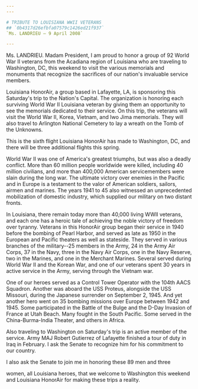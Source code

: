 ```yaml
---
---

# TRIBUTE TO LOUISIANA WWII VETERANS
## `0b4317d26efbfa07579c1426ed21f937`
`Ms. LANDRIEU — 9 April 2008`

---
```


 Ms. LANDRIEU. Madam President, I am proud to honor a group of 
92 World War II veterans from the Acadiana region of Louisiana who are 
traveling to Washington, DC, this weekend to visit the various 
memorials and monuments that recognize the sacrifices of our nation's 
invaluable service members.

Louisiana HonorAir, a group based in Lafayette, LA, is sponsoring 
this Saturday's trip to the Nation's Capital. The organization is 
honoring each surviving World War II Louisiana veteran by giving them 
an opportunity to see the memorials dedicated to their service. On this 
trip, the veterans will visit the World War II, Korea, Vietnam, and Iwo 
Jima memorials. They will also travel to Arlington National Cemetery to 
lay a wreath on the Tomb of the Unknowns.

This is the sixth flight Louisiana HonorAir has made to Washington, 
DC, and there will be three additional flights this spring.

World War II was one of America's greatest triumphs, but was also a 
deadly conflict. More than 60 million people worldwide were killed, 
including 40 million civilians, and more than 400,000 American 
servicemembers were slain during the long war. The ultimate victory 
over enemies in the Pacific and in Europe is a testament to the valor 
of American soldiers, sailors, airmen and marines. The years 1941 to 45 
also witnessed an unprecedented mobilization of domestic industry, 
which supplied our military on two distant fronts.

In Louisiana, there remain today more than 40,000 living WWII 
veterans, and each one has a heroic tale of achieving the noble victory 
of freedom over tyranny. Veterans in this HonorAir group began their 
service in 1940 before the bombing of Pearl Harbor, and served as late 
as 1950 in the European and Pacific theaters as well as stateside. They 
served in various branches of the military--25 members in the Army, 24 
in the Army Air Corps, 37 in the Navy, three in the Navy Air Corps, one 
in the Navy Reserve, two in the Marines, and one in the Merchant 
Marines. Several served during World War II and the Korean War, and one 
of our veterans spent 30 years in active service in the Army, serving 
through the Vietnam war.

One of our heroes served as a Control Tower Operator with the 104th 
AACS Squadron. Another was aboard the USS Proteus, alongside the USS 
Missouri, during the Japanese surrender on September 2, 1945. And yet 
another hero went on 35 bombing missions over Europe between 1942 and 
1945. Some participated in the Battle of the Bulge and the D-Day 
Invasion of France at Utah Beach. Many fought in the South Pacific. 
Some served in the China-Burma-India Theater, and others in Africa.

Also traveling to Washington on Saturday's trip is an active member 
of the service. Army MAJ Robert Gutierrez of Lafayette finished a tour 
of duty in Iraq in February. I ask the Senate to recognize him for his 
commitment to our country.

I also ask the Senate to join me in honoring these 89 men and three


women, all Louisiana heroes, that we welcome to Washington this weekend 
and Louisiana HonorAir for making these trips a reality.
